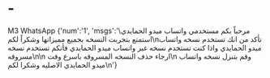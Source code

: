 # -
M3 WhatsApp 
{'num':'1', 'msgs':'\مرحباً بكم مستخدمي واتساب ميدو الحمايدي استمتع بتجربت النسخه بجميع مميزاتها وشكراً لكم\nتأكد من انك تستخدم نسخه واتساب ميدو الحمايدي واذا كنت تستخدم نسخه غير واتساب ميدو الحمايدي  فأنكم تستخدم نسخه مسروقه\n\n ارجاء حذف النسخه المسروقه باسرع وقت\n وقم بتنزل نسخه واتساب ميدو الحمايدي  الاصليه وشكرا لكم\n'}
